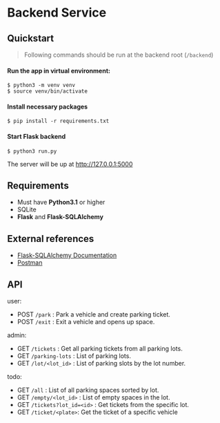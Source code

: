 # Backend Service

## Quickstart

> Following commands should be run at the backend root (`/backend`)

#### Run the app in virtual environment:
```shell
$ python3 -m venv venv
$ source venv/bin/activate
```

#### Install necessary packages

```shell
$ pip install -r requirements.txt
```

#### Start Flask backend

```shell
$ python3 run.py
```

The server will be up at http://127.0.0.1:5000

## Requirements
- Must have **Python3.1** or higher
- SQLite
- **Flask** and **Flask-SQLAlchemy**
  

## External references

- [Flask-SQLAlchemy Documentation](https://flask-sqlalchemy.palletsprojects.com/en/3.1.x/)
- [Postman](https://www.postman.com/)


## API
user:
- POST `/park` : Park a vehicle and create parking ticket.
- POST `/exit` : Exit a vehicle and opens up space.

admin:
- GET `/tickets` : Get all parking tickets from all parking lots. 
- GET `/parking-lots` : List of parking lots.
- GET `/lot/<lot_id>` : List of parking slots by the lot number.

todo:
- GET `/all` : List of all parking spaces sorted by lot.
- GET `/empty/<lot_id>` : List of empty spaces in the lot.
- GET `/tickets?lot_id=<id>` : Get tickets from the specific lot.
- GET `/ticket/<plate>`: Get the ticket of a specific vehicle

